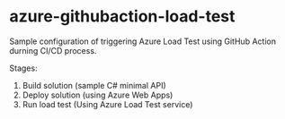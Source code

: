 # azure-githubaction-load-test
Sample configuration of triggering Azure Load Test using GitHub Action durning CI/CD process.

Stages:
1. Build solution (sample C# minimal API)
2. Deploy solution (using Azure Web Apps)
3. Run load test (Using Azure Load Test service)
